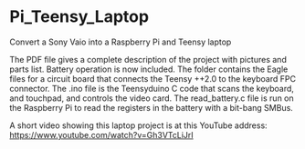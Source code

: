 # Pi_Teensy_Laptop
Convert a Sony Vaio into a Raspberry Pi and Teensy laptop

The PDF file gives a complete description of the project with pictures and parts list. Battery operation is now included.
The folder contains the Eagle files for a circuit board that connects the Teensy ++2.0 to the keyboard FPC connector.
The .ino file is the Teensyduino C code that scans the keyboard, and touchpad, and controls the video card.
The read_battery.c file is run on the Raspberry Pi to read the registers in the battery with a bit-bang SMBus.

A short video showing this laptop project is at this YouTube address: https://www.youtube.com/watch?v=Gh3VTcLiJrI

